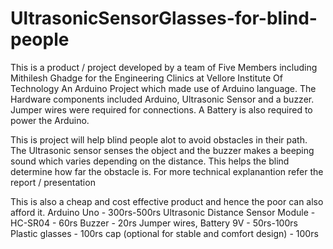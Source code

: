# UltrasonicSensorGlasses-for-blind-people
This is a product / project developed by a team of Five Members including Mithilesh Ghadge for the Engineering Clinics at Vellore Institute Of Technology
An Arduino Project which made use of Arduino language.
The Hardware components included Arduino, Ultrasonic Sensor and a buzzer. Jumper wires were required for connections. A Battery is also required to power the Arduino.

This is project will help blind people alot to avoid obstacles in their path.
The Ultrasonic sensor senses the object and the buzzer makes a beeping sound which varies depending on the distance. This helps the blind determine how far the obstacle is.
For more technical explanantion refer the report / presentation

This is also a cheap and cost effective product and hence the poor can also afford it.
Arduino Uno - 300rs-500rs
Ultrasonic Distance Sensor Module - HC-SR04 - 60rs
Buzzer - 20rs
Jumper wires, Battery 9V - 50rs-100rs
Plastic glasses - 100rs
cap (optional for stable and comfort design) - 100rs
